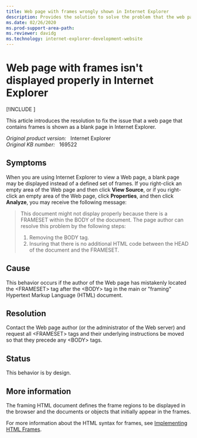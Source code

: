 ```yaml
---
title: Web page with frames wrongly shown in Internet Explorer
description: Provides the solution to solve the problem that the web page that has frames is not displayed correctly in Internet Explorer.
ms.date: 02/26/2020
ms.prod-support-area-path: 
ms.reviewer: davidg
ms.technology: internet-explorer-development-website
---
```

# Web page with frames isn't displayed properly in Internet Explorer

[!INCLUDE [](../../../includes/browsers-important.md)]

This article introduces the resolution to fix the issue that a web page that contains frames is shown as a blank page in Internet Explorer.

_Original product version:_ &nbsp; Internet Explorer  
_Original KB number:_ &nbsp; 169522

## Symptoms

When you are using Internet Explorer to view a Web page, a blank page may be displayed instead of a defined set of frames. If you right-click an empty area of the Web page and then click **View Source**, or if you right-click an empty area of the Web page, click **Properties**, and then click **Analyze**, you may receive the following message:

> This document might not display properly because there is a FRAMESET within the BODY of the document. The page author can resolve this problem by the following steps:
>
> 1. Removing the BODY tag.
> 2. Insuring that there is no additional HTML code between the HEAD of the document and the FRAMESET.

## Cause

This behavior occurs if the author of the Web page has mistakenly located the \<FRAMESET> tag after the \<BODY> tag in the main or "framing" Hypertext Markup Language (HTML) document.

## Resolution

Contact the Web page author (or the administrator of the Web server) and request all \<FRAMESET> tags and their underlying instructions be moved so that they precede any \<BODY> tags.

## Status

This behavior is by design.

## More information

The framing HTML document defines the frame regions to be displayed in the browser and the documents or objects that initially appear in the frames.

For more information about the HTML syntax for frames, see [Implementing HTML Frames](https://www.w3.org/TR/wd-frames-970331.html).
